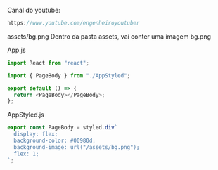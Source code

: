 Canal do youtube:

```js
https://www.youtube.com/engenheiroyoutuber
```

assets/bg.png Dentro da pasta assets, vai conter uma imagem bg.png

App.js

```js
import React from "react";

import { PageBody } from "./AppStyled";

export default () => {
  return <PageBody></PageBody>;
};
```

AppStyled.js

```js
export const PageBody = styled.div`
  display: flex;
  background-color: #00980d;
  background-image: url("/assets/bg.png");
  flex: 1;
`;
```
